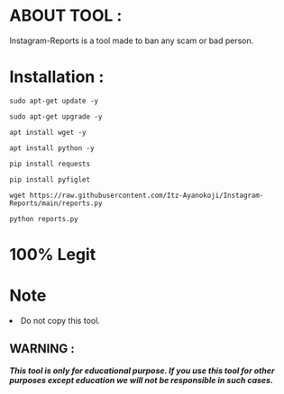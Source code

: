 # ABOUT TOOL :

Instagram-Reports is a tool made to ban any scam or bad person.

# Installation :

```
sudo apt-get update -y
```

```
sudo apt-get upgrade -y
```
```
apt install wget -y
```
```
apt install python -y
```
```
pip install requests
```
```
pip install pyfiglet
```
```
wget https://raw.githubusercontent.com/Itz-Ayanokoji/Instagram-Reports/main/reports.py
```
```
python reports.py
```

# 100% Legit

# Note

<li>Do not copy this tool.

## WARNING : 
***This tool is only for educational purpose. If you use this tool for other purposes except education we will not be responsible in such cases.***
